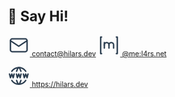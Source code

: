 # 👋 Say Hi!

<a href="mailto:contact@hilars.dev" target="_blank">
<svg xmlns="http://www.w3.org/2000/svg" class="icon icon-tabler icon-tabler-mail" width="44" height="44" viewBox="0 0 24 24" stroke-width="1.5" stroke="#2c3e50" fill="none" stroke-linecap="round" stroke-linejoin="round"><path stroke="none" d="M0 0h24v24H0z" fill="none"/><path d="M3 7a2 2 0 0 1 2 -2h14a2 2 0 0 1 2 2v10a2 2 0 0 1 -2 2h-14a2 2 0 0 1 -2 -2v-10z" /><path d="M3 7l9 6l9 -6" />
</svg> contact@hilars.dev</a>

<a href="https://matrix.to/#/@me:l4rs.net" target="_blank">
<svg xmlns="http://www.w3.org/2000/svg" class="icon icon-tabler icon-tabler-brand-matrix" width="44" height="44" viewBox="0 0 24 24" stroke-width="1.5" stroke="#2c3e50" fill="none" stroke-linecap="round" stroke-linejoin="round"><path stroke="none" d="M0 0h24v24H0z" fill="none"/><path d="M4 3h-1v18h1" /><path d="M20 21h1v-18h-1" /><path d="M7 9v6" /><path d="M12 15v-3.5a2.5 2.5 0 1 0 -5 0v.5" /><path d="M17 15v-3.5a2.5 2.5 0 1 0 -5 0v.5" />
</svg> @me:l4rs.net</a>

<a href="https://hilars.dev"><svg xmlns="http://www.w3.org/2000/svg" class="icon icon-tabler icon-tabler-world-www" width="44" height="44" viewBox="0 0 24 24" stroke-width="1.5" stroke="#2c3e50" fill="none" stroke-linecap="round" stroke-linejoin="round"><path stroke="none" d="M0 0h24v24H0z" fill="none"/><path d="M19.5 7a9 9 0 0 0 -7.5 -4a8.991 8.991 0 0 0 -7.484 4" /><path d="M11.5 3a16.989 16.989 0 0 0 -1.826 4" /><path d="M12.5 3a16.989 16.989 0 0 1 1.828 4" /><path d="M19.5 17a9 9 0 0 1 -7.5 4a8.991 8.991 0 0 1 -7.484 -4" /><path d="M11.5 21a16.989 16.989 0 0 1 -1.826 -4" /><path d="M12.5 21a16.989 16.989 0 0 0 1.828 -4" /><path d="M2 10l1 4l1.5 -4l1.5 4l1 -4" /><path d="M17 10l1 4l1.5 -4l1.5 4l1 -4" /><path d="M9.5 10l1 4l1.5 -4l1.5 4l1 -4" />
</svg> https://hilars.dev</a>
